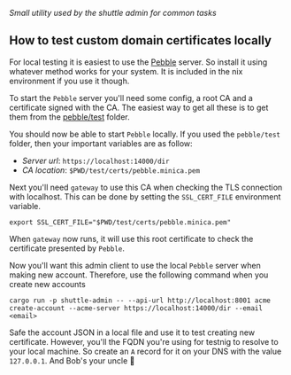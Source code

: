 _Small utility used by the shuttle admin for common tasks_

## How to test custom domain certificates locally
For local testing it is easiest to use the [Pebble](https://github.com/letsencrypt/pebble) server. So install it using
whatever method works for your system. It is included in the nix environment if you use it though.

To start the `Pebble` server you'll need some config, a root CA and a certificate signed with the CA. The easiest way
to get all these is to get them from the [pebble/test](https://github.com/letsencrypt/pebble/tree/main/test) folder.

You should now be able to start `Pebble` locally. If you used the `pebble/test` folder, then your important
variables are as follow:

- *Server url*: `https://localhost:14000/dir`
- *CA location*: `$PWD/test/certs/pebble.minica.pem`

Next you'll need `gateway` to use this CA when checking the TLS connection with localhost. This can be done by
setting the `SSL_CERT_FILE` environment variable.

``` shell
export SSL_CERT_FILE="$PWD/test/certs/pebble.minica.pem"
```

When `gateway` now runs, it will use this root certificate to check the certificate presented by `Pebble`.

Now you'll want this admin client to use the local `Pebble` server when making new account. Therefore, use the
following command when you create new accounts

``` shell
cargo run -p shuttle-admin -- --api-url http://localhost:8001 acme create-account --acme-server https://localhost:14000/dir --email <email>
```

Safe the account JSON in a local file and use it to test creating new certificate. However, you'll the FQDN you're
using for testnig to resolve to your local machine. So create an `A` record for it on your DNS with the value
`127.0.0.1`. And Bob's your uncle 🎉 
